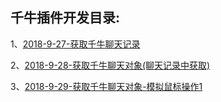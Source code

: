 ﻿## 千牛插件开发目录:

1、[2018-9-27-获取千牛聊天记录](https://github.com/renchengxiaofeixia/QnPg/blob/master/%E8%8E%B7%E5%8F%96%E5%8D%83%E7%89%9B%E8%81%8A%E5%A4%A9%E8%AE%B0%E5%BD%95.md)

2、[2018-9-28-获取千牛聊天对象(聊天记录中获取)](https://github.com/renchengxiaofeixia/QnPg/blob/master/%E8%8E%B7%E5%8F%96%E5%8D%83%E7%89%9B%E8%81%8A%E5%A4%A9%E5%AF%B9%E8%B1%A1(%E8%81%8A%E5%A4%A9%E8%AE%B0%E5%BD%95%E4%B8%AD%E8%8E%B7%E5%8F%96).md)

3、[2018-9-29-获取千牛聊天对象-模拟鼠标操作1](https://github.com/renchengxiaofeixia/QnPg/blob/master/%E8%8E%B7%E5%8F%96%E5%8D%83%E7%89%9B%E8%81%8A%E5%A4%A9%E5%AF%B9%E8%B1%A1-%E6%A8%A1%E6%8B%9F%E9%BC%A0%E6%A0%87%E6%93%8D%E4%BD%9C1.md)


